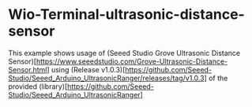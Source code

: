 # Wio-Terminal-ultrasonic-distance-sensor

This example shows usage of (Seeed Studio Grove Ultrasonic Distance Sensor)[https://www.seeedstudio.com/Grove-Ultrasonic-Distance-Sensor.html] using (Release v1.0.3)[https://github.com/Seeed-Studio/Seeed_Arduino_UltrasonicRanger/releases/tag/v1.0.3] of the provided (library)[https://github.com/Seeed-Studio/Seeed_Arduino_UltrasonicRanger]